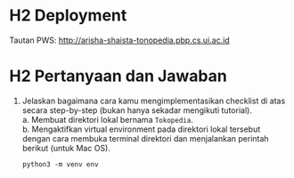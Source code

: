# H2 Deployment
Tautan PWS: http://arisha-shaista-tonopedia.pbp.cs.ui.ac.id

# H2 Pertanyaan dan Jawaban
1. Jelaskan bagaimana cara kamu mengimplementasikan checklist di atas secara step-by-step (bukan hanya sekadar mengikuti tutorial). </br>
   a. Membuat direktori lokal bernama `Tokopedia`. </br>
   b. Mengaktifkan virtual environment pada direktori lokal tersebut dengan cara membuka terminal direktori dan menjalankan perintah berikut (untuk Mac OS). </br>
      ```
      python3 -m venv env
      ```
